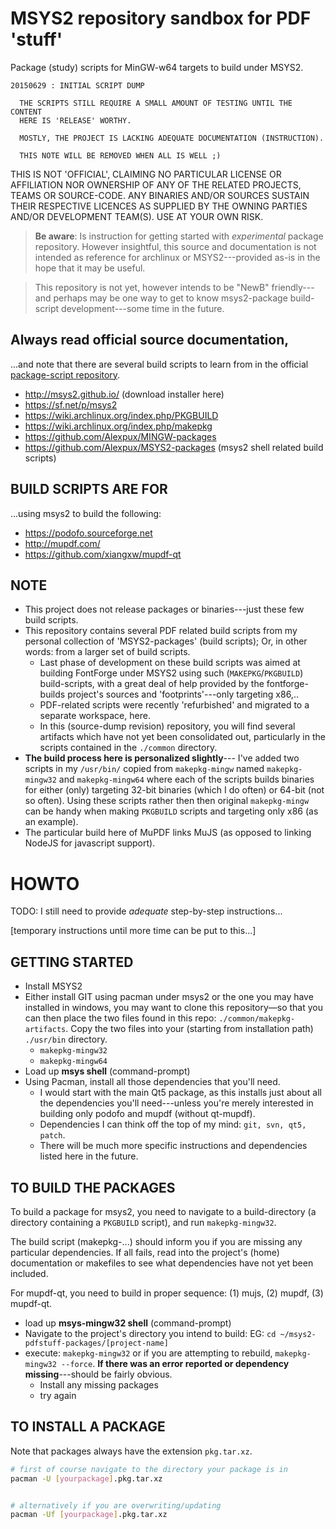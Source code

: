 MSYS2 repository sandbox for PDF 'stuff'
==============

Package (study) scripts for MinGW-w64 targets to build under MSYS2.

    20150629 : INITIAL SCRIPT DUMP

      THE SCRIPTS STILL REQUIRE A SMALL AMOUNT OF TESTING UNTIL THE CONTENT
      HERE IS 'RELEASE' WORTHY.
      
      MOSTLY, THE PROJECT IS LACKING ADEQUATE DOCUMENTATION (INSTRUCTION).
      
      THIS NOTE WILL BE REMOVED WHEN ALL IS WELL ;)

THIS IS NOT 'OFFICIAL', CLAIMING NO PARTICULAR LICENSE OR AFFILIATION NOR OWNERSHIP OF ANY OF THE RELATED PROJECTS, TEAMS OR SOURCE-CODE.  ANY BINARIES AND/OR SOURCES SUSTAIN THEIR RESPECTIVE LICENCES AS SUPPLIED BY THE OWNING PARTIES AND/OR DEVELOPMENT TEAM(S).  USE AT YOUR OWN RISK.

> **Be aware**: Is instruction for getting started with *experimental* package repository.  However insightful, this source and documentation is not intended as reference for archlinux or MSYS2---provided as-is in the hope that it may be useful.

> This repository is not yet, however intends to be "NewB" friendly---and perhaps may be one way to get to know msys2-package build-script development---some time in the future.

Always read official source documentation,
------------------------------------------

...and note that there are several build scripts to learn from in the official [package-script repository](https://github.com/Alexpux/MINGW-packages).

- http://msys2.github.io/ (download installer here)
- https://sf.net/p/msys2
- https://wiki.archlinux.org/index.php/PKGBUILD
- https://wiki.archlinux.org/index.php/makepkg
- https://github.com/Alexpux/MINGW-packages
- https://github.com/Alexpux/MSYS2-packages (msys2 shell related build scripts)

BUILD SCRIPTS ARE FOR
-----------------------

...using msys2 to build the following:

- https://podofo.sourceforge.net
- http://mupdf.com/
- https://github.com/xiangxw/mupdf-qt


NOTE
-----------------------

- This project does not release packages or binaries---just these few build scripts.
- This repository contains several PDF related build scripts from my personal collection of 'MSYS2-packages' (build scripts); Or, in other words: from a larger set of build scripts.
    - Last phase of development on these build scripts was aimed at building FontForge under MSYS2 using such (`MAKEPKG`/`PKGBUILD`) build-scripts, with a great deal of help provided by the fontforge-builds project's sources and 'footprints'---only targeting x86,..
    - PDF-related scripts were recently 'refurbished' and migrated to a separate workspace, here.
    - In this (source-dump revision) repository, you will find several artifacts which have not yet been consolidated out, particularly in the scripts contained in the `./common` directory.
- **The build process here is personalized slightly**--- I've added two scripts in my `/usr/bin/` copied from `makepkg-mingw` named `makepkg-mingw32` and `makepkg-mingw64` where each of the scripts builds binaries for either (only) targeting 32-bit binaries (which I do often) or 64-bit (not so often).  Using these scripts rather then then original `makepkg-mingw` can be handy when making `PKGBUILD` scripts and targeting only x86 (as an example).
-   The particular build here of MuPDF links MuJS (as opposed to linking NodeJS for javascript support).


HOWTO
=============

TODO: I still need to provide *adequate* step-by-step instructions...

[temporary instructions until more time can be put to this...]

GETTING STARTED
-------------------

- Install MSYS2
- Either install GIT using pacman under msys2 or the one you may have installed in windows, you may want to clone this repository&mdash;so that you can then place the two files found in this repo: `./common/makepkg-artifacts`.   Copy the two files into your (starting from installation path) `./usr/bin` directory.
    -   `makepkg-mingw32`
    -   `makepkg-mingw64`
-   Load up **msys shell** (command-prompt)
-   Using Pacman, install all those dependencies that you'll need.
    -   I would start with the main Qt5 package, as this installs just about all the dependencies you'll need---unless you're merely interested in building only podofo and mupdf (without qt-mupdf).
    -   Dependencies I can think off the top of my mind: `git, svn, qt5, patch`.
    -   There will be much more specific instructions and dependencies listed here in the future.


TO BUILD THE PACKAGES
---------------------

To build a package for msys2, you need to navigate to a build-directory (a directory containing a `PKGBUILD` script), and run `makepkg-mingw32`.

The build script (makepkg-...) should inform you if you are missing any particular dependencies.  If all fails, read into the project's (home) documentation or makefiles to see what dependencies have not yet been included.

For mupdf-qt, you need to build in proper sequence: (1) mujs, (2) mupdf, (3) mupdf-qt.

-   load up **msys-mingw32 shell** (command-prompt)
-   Navigate to the project's directory you intend to build: EG: `cd ~/msys2-pdfstuff-packages/[project-name]`
-   execute: `makepkg-mingw32` or if you are attempting to rebuild, `makepkg-mingw32 --force`.  **If there was an error reported or dependency missing**---should be fairly obvious.
    -   Install any missing packages
    -   try again

TO INSTALL A PACKAGE
---------------------------------

Note that packages always have the extension `pkg.tar.xz`.

```bash
# first of course navigate to the directory your package is in
pacman -U [yourpackage].pkg.tar.xz


# alternatively if you are overwriting/updating
pacman -Uf [yourpackage].pkg.tar.xz
```


